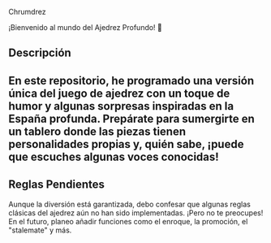 Chrumdrez

¡Bienvenido al mundo del Ajedrez Profundo! 🤣

Descripción
-----------------------------------------------------------------------------------------------------------------------------------------
En este repositorio, he programado una versión única del juego de ajedrez con un toque de humor y algunas sorpresas inspiradas en la España profunda.
Prepárate para sumergirte en un tablero donde las piezas tienen personalidades propias y, quién sabe, ¡puede que escuches algunas voces conocidas!
-----------------------------------------------------------------------------------------------------------------------------------------
Reglas Pendientes
-----------------------------------------------------------------------------------------------------------------------------------------
Aunque la diversión está garantizada, debo confesar que algunas reglas clásicas del ajedrez aún no han sido implementadas.
¡Pero no te preocupes! En el futuro, planeo añadir funciones como el enroque, la promoción, el "stalemate" y más.
